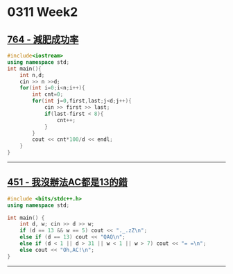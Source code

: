# 0311 Week2


## [764 - 減肥成功率](https://neoj.sprout.tw/problem/764/)

```cpp
#include<iostream>
using namespace std;
int main(){
    int n,d;
    cin >> n >>d;
    for(int i=0;i<n;i++){
        int cnt=0;
        for(int j=0,first,last;j<d;j++){
            cin >> first >> last;
            if(last-first < 8){
                cnt++;
            }
        }
        cout << cnt*100/d << endl;
    }
}
```

---

## [451 - 我沒辦法AC都是13的錯](https://neoj.sprout.tw/problem/451/)

```cpp
#include <bits/stdc++.h>
using namespace std;

int main() {
    int d, w; cin >> d >> w;
    if (d == 13 && w == 5) cout << "._.zZ\n";
    else if (d == 13) cout << "QAQ\n";
    else if (d < 1 || d > 31 || w < 1 || w > 7) cout << "= =\n";
    else cout << "Oh,AC!\n";
}
```

---